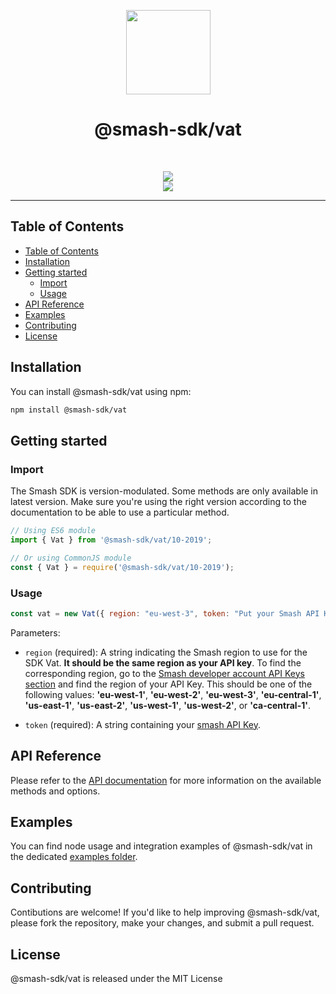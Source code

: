 <p align="center">
  <a href="https://api.fromsmash.com/"><img src="https://developer.fromsmash.com/LOGO_SMASH_API.png" align="center" width="135" /></a>
<h1 align="center">@smash-sdk/vat</h1>
</p>
<br />
<p align="center">
  <a href="https://npmjs.com/package/@smash-sdk/vat"><img
      src="https://img.shields.io/npm/v/@smash-sdk/vat.svg" /></a>
  <br />
  <img
    src="https://badges.herokuapp.com/browsers?labels=none&googlechrome=latest&firefox=latest&microsoftedge=latest&edge=latest&safari=latest&iphone=latest" />
</p>
<hr />

## Table of Contents

- [Table of Contents](#table-of-contents)
- [Installation](#installation)
- [Getting started](#getting-started)
  - [Import](#import)
  - [Usage](#usage)
- [API Reference](#api-reference)
- [Examples](#examples)
- [Contributing](#contributing)
- [License](#license)


## Installation

You can install @smash-sdk/vat using npm:


```bash
npm install @smash-sdk/vat
```


## Getting started

### Import

The Smash SDK is version-modulated. Some methods are only available in latest version. Make sure you're using the right version according to the
documentation to be able to use a particular method.

```js
// Using ES6 module
import { Vat } from '@smash-sdk/vat/10-2019';
```

```js
// Or using CommonJS module
const { Vat } = require('@smash-sdk/vat/10-2019');
```

### Usage

```js
const vat = new Vat({ region: "eu-west-3", token: "Put your Smash API Key here" });
```

Parameters:

- `region` (required): A string indicating the Smash region to use for the SDK Vat. **It should be the same region as your API key**. To find the
corresponding region, go to the [Smash developer account API Keys section](https://developer.fromsmash.com/apikeys) and find the region of your API
Key. This should be one of the following values: **'eu-west-1'**, **'eu-west-2'**, **'eu-west-3'**, **'eu-central-1'**, **'us-east-1'**,
**'us-east-2'**, **'us-west-1'**, **'us-west-2'**, or **'ca-central-1'**.

- `token` (required): A string containing your [smash API Key](#generating-an-api-key).


## API Reference

Please refer to the [API documentation](https://api.fromsmash.com/docs/integrations/node-js) for more information on the available methods and
options.

## Examples

You can find node usage and integration examples of @smash-sdk/vat in the dedicated [examples
folder](https://github.com/fromsmash/example-js/tree/main/node/ts).

## Contributing

Contibutions are welcome! If you'd like to help improving @smash-sdk/vat, please fork the repository, make your changes, and submit a pull request.

## License

@smash-sdk/vat is released under the MIT License